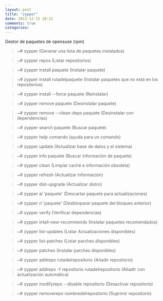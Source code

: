 ```yaml
---
layout: post
title: "zypper"
date: 2013-12-15 18:21
comments: true
categories: 
---
```

Gestor de paquetes de opensuse (rpm)

>~# zypper (Generar una lista de paquetes instalados)

>~# zypper repos (Listar repositorios)

>~# zypper install paquete  (Instalar paquete)

>~# zypper install rutadelpaquete (Instalar paquetes que no está en los repositorios)

>~# zypper install --force paquete (Reinstalar)

>~# zypper remove paquete (Desinstalar paquete)

>~# zypper remove --clean-deps paquete (Desinstalar con dependencias)

>~# zypper search paquete (Buscar paquete)

>~# zypper help comando (ayuda para un comando)

>~# zypper update (Actualizar base de datos y el sistema)

>~# zypper info paquete (Buscar información de paquete)

>~# zypper clean (Limpiar caché e información obsoleta)

>~# zypper refresh (Actualizar información)

>~# zypper dist-upgrade (Actualizar distro)

>~# zypper al 'paquete' (Descartar paquete para actualizaciones)

>~# zypper rl 'paquete' (Desbloquear paquete del bloqueo anterior)

>~# zypper verify (Verificar dependencias)

>~# zypper intall-new-recommends (Instalar paquetes recomendados)

>~# zypper list-updates (Listar Actualizaciones disponibles)

>~# zypper list-patches (Listar parches disponibles)

>~# zypper patches (Instalar parches disponibles)

>~# zypper addrepo rutadelrepositorio (Añadir repositorio)

>~# zypper addrepo -f repositorio rutadelrepositorio (Añadir con actualización automática)

>~# zypper modifyrepo --disable repositorio (Desactivar repositorio)

>~# zypper removerepo nombredelrepositorio (Suprimir repositorio)

